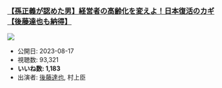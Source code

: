 ### [【孫正義が認めた男】経営者の高齢化を変えよ！日本復活のカギ【後藤達也も納得】](https://www.youtube.com/watch?v=K4pPmC3G8pU)
[![](https://img.youtube.com/vi/K4pPmC3G8pU/sddefault.jpg)](https://www.youtube.com/watch?v=K4pPmC3G8pU)
-   公開日: 2023-08-17
-   視聴数: 93,321
-   **いいね数: 1,183**
-   出演者: [後藤達也](/rehacq_fan/people/後藤達也 "wikilink"), 村上臣
